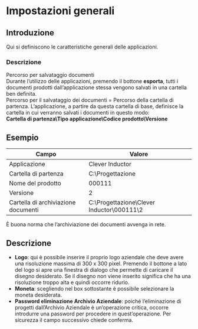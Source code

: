 # Impostazioni generali

## Introduzione
 Qui si definiscono le caratteristiche generali delle applicazioni.<br>
### Descrizione
Percorso per salvataggio documenti<br>
Durante l’utilizzo delle applicazioni, premendo il bottone **esporta**, tutti i documenti prodotti dall’applicazione stessa vengono salvati in una cartella ben definita.<br>
Percorso per il salvataggio dei documenti = Percorso della cartella di partenza. 
L’applicazione, a partire da questa cartella di base, definisce la cartella in cui verranno salvati i documenti in questo modo:<br>
**Cartella di partenza\Tipo applicazione\Codice prodotto\Versione**


## Esempio
| Campo                        | Valore                  |
|------------------------------|-------------------------------------------|
| Applicazione              | Clever Inductor                         |
| Cartella di partenza                | C:\Progettazione                          |
| Nome del prodotto                   | 000111                                    |
| Versione                            | 2                                         |
| Cartella di archiviazione documenti | C:\Progettazione\Clever Inductor\000111\2 |

È buona norma che l’archiviazione dei documenti avvenga in rete.

## Descrizione

- **Logo**: qui è possibile inserire il proprio logo aziendale che deve avere una risoluzione massima di 300 x 300 pixel. Premendo il bottone a lato del logo si apre una finestra di dialogo che permette di caricare il disegno desiderato. Se il disegno non viene inserito significa che ha una risoluzione troppo alta e quindi occorre ridurlo.
- **Moneta**: scegliendo nel box sottostante è possibile selezionare la moneta desiderata.
- **Password eliminazione Archivio Aziendale**: poiché l’eliminazione di progetti dall’Archivio Aziendale è un’operazione critica, occorre introdurre una password per procedere in quest’operazione. Per sicurezza il campo successivo chiede conferma.
